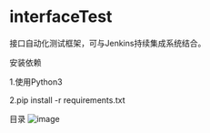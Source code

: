 # interfaceTest

接口自动化测试框架，可与Jenkins持续集成系统结合。

安装依赖

1.使用Python3

2.pip install -r requirements.txt


目录
![image](https://user-images.githubusercontent.com/28703662/131655781-ed3ef665-e154-42c1-9cf5-f1b28847de57.png)

